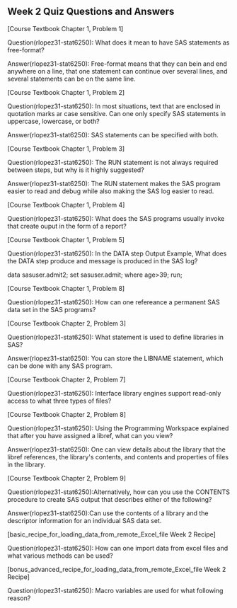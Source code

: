 
## Week 2 Quiz Questions and Answers

[Course Textbook Chapter 1, Problem 1]

Question(rlopez31-stat6250): What does it mean to have SAS statements as free-format?

Answer(rlopez31-stat6250): Free-format means that they can bein and end anywhere on a line, that one statement can continue over several lines, and several statements can be on the same line.

[Course Textbook Chapter 1, Problem 2]

Question(rlopez31-stat6250): In most situations, text that are enclosed in quotation marks ar case sensitive. Can one only specify SAS statements in uppercase, lowercase, or both?

Answer(rlopez31-stat6250): SAS statements can be specified with both.

[Course Textbook Chapter 1, Problem 3]

Question(rlopez31-stat6250): The RUN statement is not always required between steps, but why is it highly suggested?

Answer(rlopez31-stat6250): The RUN statement makes the SAS program easier to read and debug while also making the SAS log easier to read.

[Course Textbook Chapter 1, Problem 4]

Question(rlopez31-stat6250): What does the SAS programs usually invoke that create ouput in the form of a report?

[Course Textbook Chapter 1, Problem 5]

Question(rlopez31-stat6250): In the DATA step Output Example, What does the DATA step produce and message is produced in the SAS log?

data sasuser.admit2;
set sasuser.admit;
where age>39;
run;


[Course Textbook Chapter 1, Problem 8]

Question(rlopez31-stat6250): How can one refereance a permanent SAS data set in the SAS programs?

[Course Textbook Chapter 2, Problem 3]

Question(rlopez31-stat6250): What statement is used to define libraries in SAS?

Answer(rlopez31-stat6250): You can store the LIBNAME statement, which can be done with any SAS program.

[Course Textbook Chapter 2, Problem 7]

Question(rlopez31-stat6250): Interface library engines support read-only access to what three types of files?

[Course Textbook Chapter 2, Problem 8]

Question(rlopez31-stat6250): Using the Programming Workspace explained that after you have assigned a libref, what can you view?

Answer(rlopez31-stat6250): One can view details about the library that the libref references, the library's contents, and contents and properties of files in the library.

[Course Textbook Chapter 2, Problem 9]

Question(rlopez31-stat6250):Alternatively, how can you use the CONTENTS procedure to create SAS output that describes either of the following?

Answer(rlopez31-stat6250):Can use the contents of a library and the descriptor information for an individual SAS data set.

[basic_recipe_for_loading_data_from_remote_Excel_file Week 2 Recipe]

Question(rlopez31-stat6250): How can one import data from excel files and what various methods can be used?

[bonus_advanced_recipe_for_loading_data_from_remote_Excel_file Week 2 Recipe]

Question(rlopez31-stat6250): Macro variables are used for what following reason?
